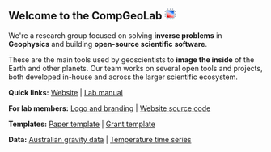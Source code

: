 <h2>Welcome to the CompGeoLab <img src="https://raw.githubusercontent.com/compgeolab/logo/main/favicon.png" height="22px"></h2>
  
We're a research group focused on solving **inverse problems** in **Geophysics** 
and building **open-source scientific software**.
  
These are the main tools used by geoscientists to **image the inside** of the Earth and other planets.
Our team works on several open tools and projects, both developed in-house and across the larger scientific ecosystem.

**Quick links:**
[Website](https://www.compgeolab.org) | 
[Lab manual](https://www.compgeolab.org/manual/index.html)

**For lab members:**
[Logo and branding](https://github.com/compgeolab/logo) | 
[Website source code](https://github.com/compgeolab/website)

**Templates:**
[Paper template](https://github.com/compgeolab/paper-template) | 
[Grant template](https://github.com/compgeolab/grant-template)

**Data:**
[Australian gravity data](https://github.com/compgeolab/australia-gravity-data) | 
[Temperature time series](https://github.com/compgeolab/temperature-data)

